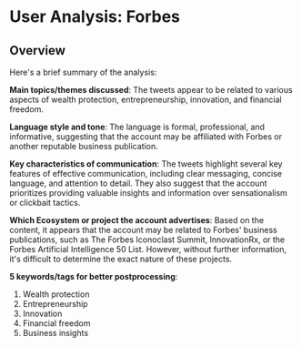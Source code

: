 # User Analysis: Forbes

## Overview

Here's a brief summary of the analysis:

**Main topics/themes discussed**: The tweets appear to be related to various aspects of wealth protection, entrepreneurship, innovation, and financial freedom.

**Language style and tone**: The language is formal, professional, and informative, suggesting that the account may be affiliated with Forbes or another reputable business publication.

**Key characteristics of communication**: The tweets highlight several key features of effective communication, including clear messaging, concise language, and attention to detail. They also suggest that the account prioritizes providing valuable insights and information over sensationalism or clickbait tactics.

**Which Ecosystem or project the account advertises**: Based on the content, it appears that the account may be related to Forbes' business publications, such as The Forbes Iconoclast Summit, InnovationRx, or the Forbes Artificial Intelligence 50 List. However, without further information, it's difficult to determine the exact nature of these projects.

**5 keywords/tags for better postprocessing**: 

1. Wealth protection
2. Entrepreneurship
3. Innovation
4. Financial freedom
5. Business insights